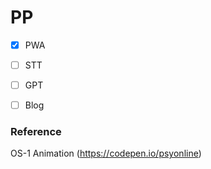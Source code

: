# PP

- [x] PWA
- [ ] STT
- [ ] GPT
- [ ] Blog



### Reference
OS-1 Animation (https://codepen.io/psyonline)
